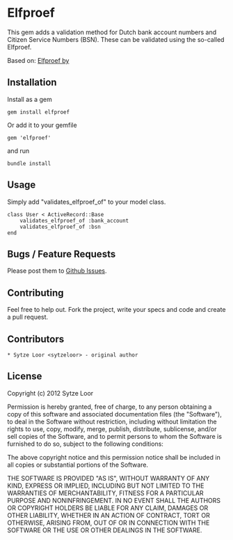 # Elfproef

This gem adds a validation method for Dutch bank account numbers and
Citizen Service Numbers (BSN). These can be validated using the
so-called Elfproef.

Based on:
[Elfproef by <tilsammans>](https://github.com/tilsammans/elfproef/)

## Installation

Install as a gem

	gem install elfproef

Or add it to your gemfile

	gem 'elfproef'

and run

	bundle install

## Usage

Simply add "validates_elfproef_of" to your model class.

	class User < ActiveRecord::Base
		validates_elfproef_of :bank_account
		validates_elfproef_of :bsn
	end

## Bugs / Feature Requests

Please post them to
[Github Issues](https://github.com/sytzeloor/elfproef/issues).

## Contributing

Feel free to help out. Fork the project, write your specs and code and
create a pull request.

## Contributors

	* Sytze Loor <sytzeloor> - original author

## License

Copyright (c) 2012 Sytze Loor

Permission is hereby granted, free of charge, to any person obtaining
a copy of this software and associated documentation files (the
"Software"), to deal in the Software without restriction, including
without limitation the rights to use, copy, modify, merge, publish,
distribute, sublicense, and/or sell copies of the Software, and to
permit persons to whom the Software is furnished to do so, subject to
the following conditions:

The above copyright notice and this permission notice shall be
included in all copies or substantial portions of the Software.

THE SOFTWARE IS PROVIDED "AS IS", WITHOUT WARRANTY OF ANY KIND,
EXPRESS OR IMPLIED, INCLUDING BUT NOT LIMITED TO THE WARRANTIES OF
MERCHANTABILITY, FITNESS FOR A PARTICULAR PURPOSE AND
NONINFRINGEMENT. IN NO EVENT SHALL THE AUTHORS OR COPYRIGHT HOLDERS BE
LIABLE FOR ANY CLAIM, DAMAGES OR OTHER LIABILITY, WHETHER IN AN ACTION
OF CONTRACT, TORT OR OTHERWISE, ARISING FROM, OUT OF OR IN CONNECTION
WITH THE SOFTWARE OR THE USE OR OTHER DEALINGS IN THE SOFTWARE.